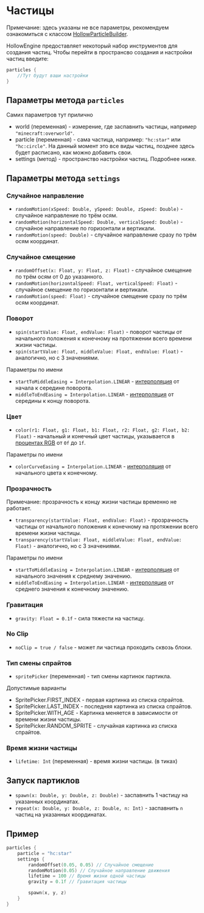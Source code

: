 # Частицы

Примечание: здесь указаны не все параметры, рекомендуем ознакомиться с классом [HollowParticleBuilder](https://github.com/HollowHorizon/HollowCore/blob/1.19.2/src/main/java/ru/hollowhorizon/hc/client/render/particles/HollowParticleBuilder.kt).

HollowEngine предоставляет некоторый набор инструментов для создания частиц.
Чтобы перейти в пространсво создания и настройки частиц введите:
```kts
particles {
    //Тут будут ваши настройки
}
```

## Параметры метода `particles`

Самих параметров тут прилично
- world (переменная) - измерение, где заспавнить частицы, например `"minecraft:overworld"`.
- particle (переменная) - сама частица, например: `"hc:star"` или `"hc:circle"`. На данный момент это все виды частиц, позднее здесь будет расписано, как можно добавить свои.
- settings (метод) - пространство настройки частиц. Подробнее ниже.

## Параметры метода `settings`

### Случайное направление

- `randomMotion(xSpeed: Double, ySpeed: Double, zSpeed: Double)` - случайное направление по трём осям.
- `randomMotion(horizontalSpeed: Double, verticalSpeed: Double)` - случайное направление по горизонтали и вертикали.
- `randomMotion(speed: Double)` - случайное направление сразу по трём осям координат.

### Случайное смещение

- `randomOffset(x: Float, y: Float, z: Float)` - случайное смещение по трём осям от 0 до указанного.
- `randomMotion(horizontalSpeed: Float, verticalSpeed: Float)` - случайное смещение по горизонтали и вертикали.
- `randomMotion(speed: Float)` - случайное смещение сразу по трём осям координат.

### Поворот

- `spin(startValue: Float, endValue: Float)` - поворот частицы от начального положения к конечному на протяжении всего времени жизни частицы.
- `spin(startValue: Float, middleValue: Float, endValue: Float)` - аналогично, но с 3 значениями.

Параметры по имени
- `startToMiddleEasing = Interpolation.LINEAR` - [интерполяция](../../common/util/interpolations) от начала к середине поворота.
- `middleToEndEasing = Interpolation.LINEAR` - [интерполяция](../../common/util/interpolations) от середины к концу поворота.

### Цвет

- `color(r1: Float, g1: Float, b1: Float, r2: Float, g2: Float, b2: Float)` - начальный и конечный цвет частицы, указывается в [процентах RGB](https://keiwando.com/color-picker/) от `0f` до `1f`.

Параметры по имени
- `colorCurveEasing = Interpolation.LINEAR` - [интерполяция](../../common/util/interpolations) от начального цвета к конечному.

### Прозрачность

Примечание: прозрачность к концу жизни частицы временно не работает.

- `transparency(startValue: Float, endValue: Float)` - прозрачность частицы от начального положения к конечному на протяжении всего времени жизни частицы.
- `transparency(startValue: Float, middleValue: Float, endValue: Float)` - аналогично, но с 3 значениями.

Параметры по имени
- `startToMiddleEasing = Interpolation.LINEAR` - [интерполяция](../../common/util/interpolations) от начального значения к среднему значению.
- `middleToEndEasing = Interpolation.LINEAR` - [интерполяция](../../common/util/interpolations) от среднего значения к конечному значению.

### Гравитация

- `gravity: Float = 0.1f` - сила тяжести на частицу. 

### No Clip

- `noClip = true / false` - может ли частица проходить сквозь блоки.

### Тип смены спрайтов

- `spritePicker` (переменная) - тип смены картинок партикла.

Допустимые варианты
- SpritePicker.FIRST_INDEX - первая картинка из списка спрайтов.
- SpritePicker.LAST_INDEX - последняя картинка из списка спрайтов.
- SpritePicker.WITH_AGE - Картинка меняется в зависимости от времени жизни частицы.
- SpritePicker.RANDOM_SPRITE - случайная картинка из списка спрайтов.

### Время жизни частицы

- `lifetime: Int` (переменная) - время жизни частицы. (в тиках)

## Запуск партиклов

- `spawn(x: Double, y: Double, z: Double)` - заспавнить 1 частицу на указанных координатах.
- `repeat(x: Double, y: Double, z: Double, n: Int)` - заспавнить `n` частиц на указанных координатах.

## Пример

```kts
particles {
    particle = "hc:star"
    settings {
        randomOffset(0.05, 0.05) // Случайное смещение
        randomMotion(0.05) // Случайное направление движения
        lifetime = 100 // Время жизни одной частицы
        gravity = 0.1f // Гравитация частицы

        spawn(x, y, z)
    }
}
```